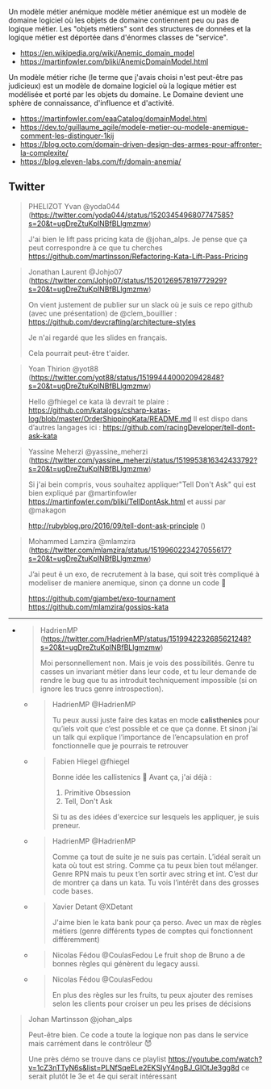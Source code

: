 Un modèle métier anémique modèle métier anémique est un modèle de domaine logiciel où les objets de domaine contiennent peu ou pas de logique métier.
Les "objets métiers" sont des structures de données et la logique métier est déportée dans d'énormes classes de "service".

* https://en.wikipedia.org/wiki/Anemic_domain_model
* https://martinfowler.com/bliki/AnemicDomainModel.html

Un modèle métier riche (le terme que j'avais choisi n'est peut-être pas judicieux) est un modèle de domaine logiciel où la logique métier est modélisée et porté par les objets du domaine.
Le Domaine devient une sphère de connaissance, d'influence et d'activité.

* https://martinfowler.com/eaaCatalog/domainModel.html
* https://dev.to/guillaume_agile/modele-metier-ou-modele-anemique-comment-les-distinguer-1kij
* https://blog.octo.com/domain-driven-design-des-armes-pour-affronter-la-complexite/
* https://blog.eleven-labs.com/fr/domain-anemia/

## Twitter

> PHELIZOT Yvan @yoda044 (https://twitter.com/yoda044/status/1520345496807747585?s=20&t=ugDreZtuKpINBfBLlgmzmw)
>
> J'ai bien le lift pass pricing kata de @johan_alps. Je pense que ça peut correspondre à ce que tu cherches
> https://github.com/martinsson/Refactoring-Kata-Lift-Pass-Pricing


> Jonathan Laurent @Johjo07 (https://twitter.com/Johjo07/status/1520126957819772929?s=20&t=ugDreZtuKpINBfBLlgmzmw)
>
> On vient justement de publier sur un slack où je suis ce repo github (avec une présentation) de @clem_bouillier
:
> https://github.com/devcrafting/architecture-styles
>
> Je n'ai regardé que les slides en français.
>
> Cela pourrait peut-être t'aider.

> Yoan Thirion @yot88 (https://twitter.com/yot88/status/1519944400020942848?s=20&t=ugDreZtuKpINBfBLlgmzmw)
>
> Hello @fhiegel ce kata là devrait te plaire : https://github.com/katalogs/csharp-katas-log/blob/master/OrderShippingKata/README.md
> Il est dispo dans d’autres langages ici : https://github.com/racingDeveloper/tell-dont-ask-kata

> Yassine Meherzi @yassine_meherzi (https://twitter.com/yassine_meherzi/status/1519953816342433792?s=20&t=ugDreZtuKpINBfBLlgmzmw)
>
> Si j'ai bein compris, vous souhaitez appliquer"Tell Don't Ask" qui est bien expliqué par
@martinfowler
> https://martinfowler.com/bliki/TellDontAsk.html
> et aussi par
> @makagon
>
> http://rubyblog.pro/2016/09/tell-dont-ask-principle ()

> Mohammed Lamzira @mlamzira (https://twitter.com/mlamzira/status/1519960223427055617?s=20&t=ugDreZtuKpINBfBLlgmzmw)
>
> J’ai peut ê un exo, de recrutement à la base, qui soit très compliqué à modeliser de maniere anemique, sinon ça donne un code 💩
>
> https://github.com/gjambet/exo-tournament
> https://github.com/mlamzira/gossips-kata

--- 
- > HadrienMP (https://twitter.com/HadrienMP/status/1519942232685621248?s=20&t=ugDreZtuKpINBfBLlgmzmw)
  >
  > Moi personnellement non. Mais je vois des possibilités. Genre tu casses un invariant métier dans leur code, et tu leur demande de rendre le bug que tu as introduit techniquement impossible (si on ignore les trucs genre introspection).
    - > HadrienMP @HadrienMP
      >
      > Tu peux aussi juste faire des katas en mode **calisthenics** pour qu’iels voit que c’est possible et ce que ça donne. Et sinon j’ai un talk qui explique l’importance de l’encapsulation en prof fonctionnelle que je pourrais te retrouver
    - > Fabien Hiegel @fhiegel
      >
      > Bonne idée les callistenics 🙂
      > Avant ça, j'ai déjà :
      > 1. Primitive Obsession
      > 2. Tell, Don't Ask
      >
      > Si tu as des idées d'exercice sur lesquels les appliquer, je suis preneur.
    - > HadrienMP @HadrienMP
      >
      > Comme ça tout de suite je ne suis pas certain. L’idéal serait un kata où tout est string. Comme ça tu peux bien tout mélanger. Genre RPN mais tu peux t’en sortir avec string et int. C’est dur de montrer ça dans un kata. Tu vois l’intérêt dans des grosses code bases.
    - > Xavier Detant @XDetant
      >
      > J'aime bien le kata bank pour ça perso. Avec un max de règles métiers (genre différents types de comptes qui fonctionnent différemment)
    - > Nicolas Fédou @CoulasFedou
      > Le fruit shop de Bruno a de bonnes règles qui génèrent du legacy aussi.
    - > Nicolas Fédou @CoulasFedou
      >
      > En plus des règles sur les fruits, tu peux ajouter des remises selon les clients pour croiser un peu les prises de décisions
>

> Johan Martinsson @johan_alps
>
>Peut-être bien. Ce code a toute la logique non pas dans le service mais carrément dans le contrôleur 😈
>
> Une près démo se trouve dans ce playlist https://youtube.com/watch?v=1cZ3nTTyN6s&list=PLNfSqeELe2EKSIyY4ngBJ_GlOtJe3gg8d
ce serait plutôt le 3e et 4e qui serait intéressant
